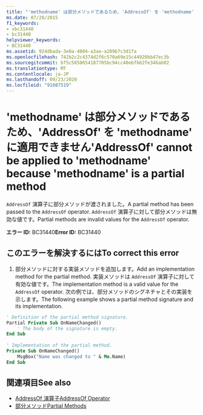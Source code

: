```yaml
---
title: "'methodname' は部分メソッドであるため、'AddressOf' を 'methodname' に適用できません"
ms.date: 07/20/2015
f1_keywords:
- vbc31440
- bc31440
helpviewer_keywords:
- BC31440
ms.assetid: 924dbada-3e0a-4004-a3ae-a209b7c3d1fa
ms.openlocfilehash: 742b2c2c4374d2f6c570a69e15c44920bb47ec3b
ms.sourcegitcommit: bf5c5850654187705bc94cc40ebfb62fe346ab02
ms.translationtype: MT
ms.contentlocale: ja-JP
ms.lasthandoff: 09/23/2020
ms.locfileid: "91087519"
---
```

# <a name="addressof-cannot-be-applied-to-methodname-because-methodname-is-a-partial-method"></a><span data-ttu-id="2e8e3-102">'methodname' は部分メソッドであるため、'AddressOf' を 'methodname' に適用できません</span><span class="sxs-lookup"><span data-stu-id="2e8e3-102">'AddressOf' cannot be applied to 'methodname' because 'methodname' is a partial method</span></span>

<span data-ttu-id="2e8e3-103">`AddressOf` 演算子に部分メソッドが渡されました。</span><span class="sxs-lookup"><span data-stu-id="2e8e3-103">A partial method has been passed to the `AddressOf` operator.</span></span> <span data-ttu-id="2e8e3-104">`AddressOf` 演算子に対して部分メソッドは無効な値です。</span><span class="sxs-lookup"><span data-stu-id="2e8e3-104">Partial methods are invalid values for the `AddressOf` operator.</span></span>  
  
 <span data-ttu-id="2e8e3-105">**エラー ID:** BC31440</span><span class="sxs-lookup"><span data-stu-id="2e8e3-105">**Error ID:** BC31440</span></span>  
  
## <a name="to-correct-this-error"></a><span data-ttu-id="2e8e3-106">このエラーを解決するには</span><span class="sxs-lookup"><span data-stu-id="2e8e3-106">To correct this error</span></span>  
  
1. <span data-ttu-id="2e8e3-107">部分メソッドに対する実装メソッドを追加します。</span><span class="sxs-lookup"><span data-stu-id="2e8e3-107">Add an implementation method for the partial method.</span></span> <span data-ttu-id="2e8e3-108">実装メソッドは `AddressOf` 演算子に対して有効な値です。</span><span class="sxs-lookup"><span data-stu-id="2e8e3-108">The implementation method is a valid value for the `AddressOf` operator.</span></span> <span data-ttu-id="2e8e3-109">次の例では、部分メソッドのシグネチャとその実装を示します。</span><span class="sxs-lookup"><span data-stu-id="2e8e3-109">The following example shows a partial method signature and its implementation.</span></span>  
  
```vb  
' Definition of the partial method signature.  
Partial Private Sub OnNameChanged()  
    ' The body of the signature is empty.  
End Sub  
  
' Implementation of the partial method.  
Private Sub OnNameChanged()  
    MsgBox("Name was changed to " & Me.Name)  
End Sub  
```  
  
## <a name="see-also"></a><span data-ttu-id="2e8e3-110">関連項目</span><span class="sxs-lookup"><span data-stu-id="2e8e3-110">See also</span></span>

- [<span data-ttu-id="2e8e3-111">AddressOf 演算子</span><span class="sxs-lookup"><span data-stu-id="2e8e3-111">AddressOf Operator</span></span>](../language-reference/operators/addressof-operator.md)
- [<span data-ttu-id="2e8e3-112">部分メソッド</span><span class="sxs-lookup"><span data-stu-id="2e8e3-112">Partial Methods</span></span>](../programming-guide/language-features/procedures/partial-methods.md)
